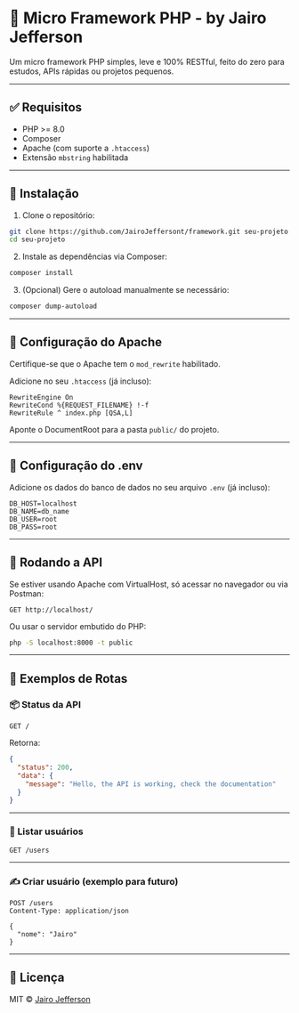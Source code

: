 # 🧱 Micro Framework PHP - by Jairo Jefferson

Um micro framework PHP simples, leve e 100% RESTful, feito do zero para estudos, APIs rápidas ou projetos pequenos.

---

## ✅ Requisitos

- PHP >= 8.0
- Composer
- Apache (com suporte a `.htaccess`)
- Extensão `mbstring` habilitada

---

## 🚀 Instalação

1. Clone o repositório:

```bash
git clone https://github.com/JairoJeffersont/framework.git seu-projeto
cd seu-projeto
```

2. Instale as dependências via Composer:

```bash
composer install
```

3. (Opcional) Gere o autoload manualmente se necessário:

```bash
composer dump-autoload
```

---

## 🔧 Configuração do Apache

Certifique-se que o Apache tem o `mod_rewrite` habilitado.

Adicione no seu `.htaccess` (já incluso):

```apacheconf
RewriteEngine On
RewriteCond %{REQUEST_FILENAME} !-f
RewriteRule ^ index.php [QSA,L]
```

Aponte o DocumentRoot para a pasta `public/` do projeto.

---

## 🔧 Configuração do .env

Adicione os dados do banco de dados no seu arquivo `.env` (já incluso):

```
DB_HOST=localhost
DB_NAME=db_name
DB_USER=root
DB_PASS=root

```

---

## 🏁 Rodando a API

Se estiver usando Apache com VirtualHost, só acessar no navegador ou via Postman:

```
GET http://localhost/
```

Ou usar o servidor embutido do PHP:

```bash
php -S localhost:8000 -t public
```

---

## 🧪 Exemplos de Rotas

### 📦 Status da API

```http
GET /
```

Retorna:
```json
{
  "status": 200,
  "data": {
    "message": "Hello, the API is working, check the documentation"
  }
}
```

---

### 👥 Listar usuários

```http
GET /users
```

---

### ✍️ Criar usuário (exemplo para futuro)

```http
POST /users
Content-Type: application/json

{
  "nome": "Jairo"
}
```

---


## 📃 Licença

MIT © [Jairo Jefferson](mailto:jairojeffersont@gmail.com)
